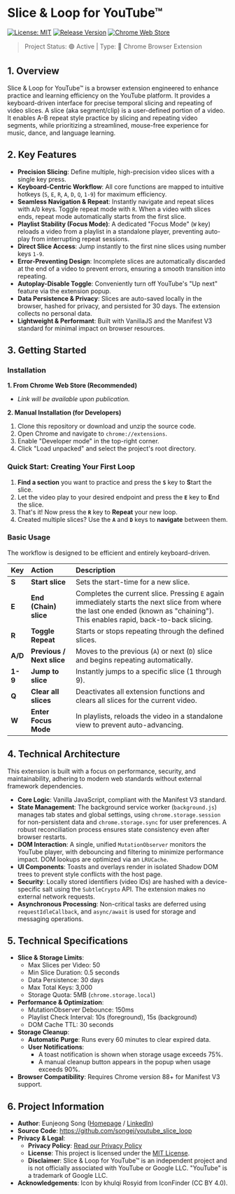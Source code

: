 # Slice & Loop for YouTube™

[![License: MIT](https://img.shields.io/badge/License-MIT-yellow.svg)](https://opensource.org/licenses/MIT) [![Release Version](https://img.shields.io/badge/version-v1.1.0-green.svg)](https://github.com/songej/youtube_slice_loop/releases) [![Chrome Web Store](https://img.shields.io/badge/Chrome%20Web%20Store-Coming%20Soon-blue.svg?logo=google-chrome&logoColor=white)](#)

> Project Status: 🟢 Active | Type: 🧩 Chrome Browser Extension

## 1. Overview

Slice & Loop for YouTube™ is a browser extension engineered to enhance practice and learning efficiency on the YouTube platform. It provides a keyboard-driven interface for precise temporal slicing and repeating of video slices. A slice (aka segment/clip) is a user-defined portion of a video. It enables A-B repeat style practice by slicing and repeating video segments, while prioritizing a streamlined, mouse-free experience for music, dance, and language learning.

## 2. Key Features

- **Precision Slicing**: Define multiple, high-precision video slices with a single key press.
- **Keyboard-Centric Workflow**: All core functions are mapped to intuitive hotkeys (`S`, `E`, `R`, `A`, `D`, `Q`, `1-9`) for maximum efficiency.
- **Seamless Navigation & Repeat**: Instantly navigate and repeat slices with `A`/`D` keys. Toggle repeat mode with `R`. When a video with slices ends, repeat mode automatically starts from the first slice.
- **Playlist Stability (Focus Mode)**: A dedicated "Focus Mode" (`W` key) reloads a video from a playlist in a standalone player, preventing auto-play from interrupting repeat sessions.
- **Direct Slice Access**: Jump instantly to the first nine slices using number keys `1-9`.
- **Error-Preventing Design**: Incomplete slices are automatically discarded at the end of a video to prevent errors, ensuring a smooth transition into repeating.
- **Autoplay-Disable Toggle**: Conveniently turn off YouTube's "Up next" feature via the extension popup.
- **Data Persistence & Privacy**: Slices are auto-saved locally in the browser, hashed for privacy, and persisted for 30 days. The extension collects no personal data.
- **Lightweight & Performant**: Built with VanillaJS and the Manifest V3 standard for minimal impact on browser resources.

## 3. Getting Started

### Installation

**1. From Chrome Web Store (Recommended)**
- *Link will be available upon publication.*

**2. Manual Installation (for Developers)**
1.  Clone this repository or download and unzip the source code.
2.  Open Chrome and navigate to `chrome://extensions`.
3.  Enable "Developer mode" in the top-right corner.
4.  Click "Load unpacked" and select the project's root directory.

### Quick Start: Creating Your First Loop

1.  **Find a section** you want to practice and press the **`S`** key to **S**tart the slice.
2.  Let the video play to your desired endpoint and press the **`E`** key to **E**nd the slice.
3.  That's it! Now press the **`R`** key to **Repeat** your new loop.
4.  Created multiple slices? Use the **`A`** and **`D`** keys to **navigate** between them.

### Basic Usage

The workflow is designed to be efficient and entirely keyboard-driven.

| Key   | Action                   | Description                                                                  |
| :---- | :----------------------- | :--------------------------------------------------------------------------- |
| **S** | **Start slice** | Sets the start-time for a new slice.                                     |
| **E** | **End (Chain) slice** | Completes the current slice. Pressing `E` again immediately starts the next slice from where the last one ended (known as "chaining"). This enables rapid, back-to-back slicing. |
| **R** | **Toggle Repeat** | Starts or stops repeating through the defined slices.                    |
| **A/D** | **Previous / Next slice** | Moves to the previous (`A`) or next (`D`) slice and begins repeating automatically. |
| **1-9** | **Jump to slice** | Instantly jumps to a specific slice (1 through 9).                       |
| **Q** | **Clear all slices** | Deactivates all extension functions and clears all slices for the current video. |
| **W** | **Enter Focus Mode** | In playlists, reloads the video in a standalone view to prevent auto-advancing. |

## 4. Technical Architecture

This extension is built with a focus on performance, security, and maintainability, adhering to modern web standards without external framework dependencies.

- **Core Logic**: Vanilla JavaScript, compliant with the Manifest V3 standard.
- **State Management**: The background service worker (`background.js`) manages tab states and global settings, using `chrome.storage.session` for non-persistent data and `chrome.storage.sync` for user preferences. A robust reconciliation process ensures state consistency even after browser restarts.
- **DOM Interaction**: A single, unified `MutationObserver` monitors the YouTube player, with debouncing and filtering to minimize performance impact. DOM lookups are optimized via an `LRUCache`.
- **UI Components**: Toasts and overlays render in isolated Shadow DOM trees to prevent style conflicts with the host page.
- **Security**: Locally stored identifiers (video IDs) are hashed with a device-specific salt using the `SubtleCrypto` API. The extension makes no external network requests.
- **Asynchronous Processing**: Non-critical tasks are deferred using `requestIdleCallback`, and `async/await` is used for storage and messaging operations.

## 5. Technical Specifications

- **Slice & Storage Limits**:
  - Max Slices per Video: 50
  - Min Slice Duration: 0.5 seconds
  - Data Persistence: 30 days
  - Max Total Keys: 3,000
  - Storage Quota: 5MB (`chrome.storage.local`)
- **Performance & Optimization**:
  - MutationObserver Debounce: 150ms
  - Playlist Check Interval: 10s (foreground), 15s (background)
  - DOM Cache TTL: 30 seconds
- **Storage Cleanup**:
  - **Automatic Purge**: Runs every 60 minutes to clear expired data.
  - **User Notifications**:
    - A toast notification is shown when storage usage exceeds 75%.
    - A manual cleanup button appears in the popup when usage exceeds 90%.
- **Browser Compatibility**: Requires Chrome version 88+ for Manifest V3 support.

## 6. Project Information

- **Author**: Eunjeong Song ([Homepage](https://songej.com) / [LinkedIn](https://www.linkedin.com/in/songej))
- **Source Code**: https://github.com/songej/youtube_slice_loop
- **Privacy & Legal**:
  - **Privacy Policy**: [Read our Privacy Policy](PRIVACY_POLICY.md)
  - **License**: This project is licensed under the [MIT License](LICENSE).
  - **Disclaimer**: Slice & Loop for YouTube™ is an independent project and is not officially associated with YouTube or Google LLC. "YouTube" is a trademark of Google LLC.
- **Acknowledgements**: Icon by khulqi Rosyid from IconFinder (CC BY 4.0).
